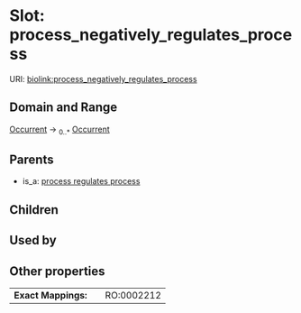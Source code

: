 
# Slot: process_negatively_regulates_process




URI: [biolink:process_negatively_regulates_process](https://w3id.org/biolink/vocab/process_negatively_regulates_process)


## Domain and Range

[Occurrent](Occurrent.md) &#8594;  <sub>0..*</sub> [Occurrent](Occurrent.md)

## Parents

 *  is_a: [process regulates process](process_regulates_process.md)

## Children


## Used by


## Other properties

|  |  |  |
| --- | --- | --- |
| **Exact Mappings:** | | RO:0002212 |

